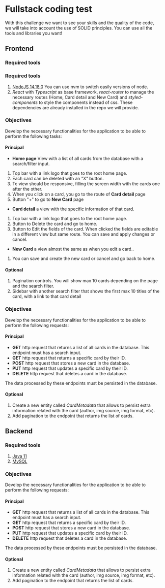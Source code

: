 # Fullstack coding test

With this challenge we want to see your skills and the quality of the code, we will take into account the use of SOLID principles. You can use all the tools and libraries you want!

## Frontend

### Required tools

### Required tools

1. [NodeJS 14.18.0](https://github.com/nvm-sh/nvm) You can use nvm to switch easily versions of node.
2. _React_ with _Typescript_ as base framework, _react-router_ to manage the necessary routes (Home, Card detail and New Card) and _styled-components_ to style the components instead of css. These dependencies are already installed in the repo we will provide.

### Objectives

Develop the necessary functionalities for the application to be able to perform the following tasks:

#### Principal

- **Home page** View with a list of all cards from the database with a search/filter input.

1. Top bar with a link logo that goes to the root home page.
2. Each card can be deleted with an "X" button.
3. Te view should be responsive, filling the screen width with the cards one after the other.
4. When you click on a card, you go to the route of **Card detail** page
5. Button "+" to go to **New Card** page

- **Card detail** a view with the specific information of that card.

1. Top bar with a link logo that goes to the root home page.
2. Button to Delete the card and go to home.
3. Button to Edit the fields of the card. When clicked the fields are editable in a different view but same route. You can save and apply changes or cancel.

- **New Card** a view almost the same as when you edit a card..

1. You can save and create the new card or cancel and go back to home.

#### Optional

1. Pagination controls. You will show max 10 cards depending on the page and the search filter.
2. Sidebar with another search filter that shows the first max 10 titles of the card, with a link to that card detail

### Objectives

Develop the necessary functionalities for the application to be able to perform the following requests:

#### Principal

- **GET** http request that returns a list of all cards in the database. This endpoint must has a search input.
- **GET** http request that returns a specific card by their ID.
- **POST** http request that stores a new card in the database.
- **PUT** http request that updates a specific card by their ID.
- **DELETE** http request that deletes a card in the database.

The data processed by these endpoints must be persisted in the database.

#### Optional

1. Create a new entity called _CardMetadata_ that allows to persist extra information related with the card (author, img source, img format, etc).
2. Add pagination to the endpoint that returns the list of cards.

## Backend

### Required tools

1. [Java 11](https://adoptopenjdk.net/)
2. [MySQL](https://dev.mysql.com/downloads/mysql/)

### Objectives

Develop the necessary functionalities for the application to be able to perform the following requests:

#### Principal

- **GET** http request that returns a list of all cards in the database. This endpoint must has a search input.
- **GET** http request that returns a specific card by their ID.
- **POST** http request that stores a new card in the database.
- **PUT** http request that updates a specific card by their ID.
- **DELETE** http request that deletes a card in the database.

The data processed by these endpoints must be persisted in the database.

#### Optional

1. Create a new entity called _CardMetadata_ that allows to persist extra information related with the card (author, img source, img format, etc).
2. Add pagination to the endpoint that returns the list of cards.
